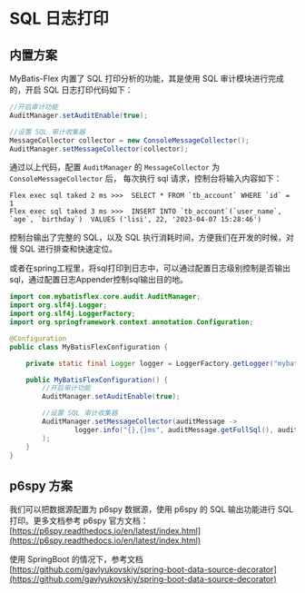 # SQL 日志打印

## 内置方案

MyBatis-Flex 内置了 SQL 打印分析的功能，其是使用 SQL 审计模块进行完成的，开启 SQL 日志打印代码如下：

```java
//开启审计功能
AuditManager.setAuditEnable(true);

//设置 SQL 审计收集器
MessageCollector collector = new ConsoleMessageCollector();
AuditManager.setMessageCollector(collector);
```

通过以上代码，配置 `AuditManager` 的 `MessageCollector` 为 `ConsoleMessageCollector` 后，
每次执行 sql 请求，控制台将输入内容如下：

```
Flex exec sql taked 2 ms >>>  SELECT * FROM `tb_account` WHERE `id` = 1
Flex exec sql taked 3 ms >>>  INSERT INTO `tb_account`(`user_name`, `age`, `birthday`)  VALUES ('lisi', 22, '2023-04-07 15:28:46')
```

控制台输出了完整的 SQL，以及 SQL 执行消耗时间，方便我们在开发的时候，对慢 SQL 进行排查和快速定位。

或者在spring工程里，将sql打印到日志中，可以通过配置日志级别控制是否输出sql，通过配置日志Appender控制sql输出目的地。
```java
import com.mybatisflex.core.audit.AuditManager;
import org.slf4j.Logger;
import org.slf4j.LoggerFactory;
import org.springframework.context.annotation.Configuration;

@Configuration
public class MyBatisFlexConfiguration {

    private static final Logger logger = LoggerFactory.getLogger("mybatis-flex-sql");

    public MyBatisFlexConfiguration() {
        //开启审计功能
        AuditManager.setAuditEnable(true);

        //设置 SQL 审计收集器
        AuditManager.setMessageCollector(auditMessage ->
                logger.info("{},{}ms", auditMessage.getFullSql(), auditMessage.getElapsedTime())
        );
    }
}
```

## p6spy 方案

我们可以把数据源配置为 p6spy 数据源，使用 p6spy 的 SQL 输出功能进行 SQL 打印。更多文档参考 p6spy 官方文档：
[https://p6spy.readthedocs.io/en/latest/index.html](https://p6spy.readthedocs.io/en/latest/index.html)

使用 SpringBoot 的情况下，参考文档 [https://github.com/gavlyukovskiy/spring-boot-data-source-decorator](https://github.com/gavlyukovskiy/spring-boot-data-source-decorator)